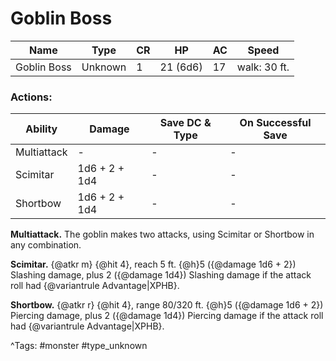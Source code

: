 # Goblin Boss

| Name | Type | CR | HP | AC | Speed |
|------|------|----|----|----|-------|
| Goblin Boss | Unknown | 1 | 21 (6d6) | 17 | walk: 30 ft. |

### Actions:

| Ability | Damage | Save DC & Type | On Successful Save |
|---------|--------|----------------|--------------------|
| Multiattack | - | - | - |
| Scimitar | 1d6 + 2 + 1d4 | - | - |
| Shortbow | 1d6 + 2 + 1d4 | - | - |


**Multiattack.** The goblin makes two attacks, using Scimitar or Shortbow in any combination.

**Scimitar.** {@atkr m} {@hit 4}, reach 5 ft. {@h}5 ({@damage 1d6 + 2}) Slashing damage, plus 2 ({@damage 1d4}) Slashing damage if the attack roll had {@variantrule Advantage|XPHB}.

**Shortbow.** {@atkr r} {@hit 4}, range 80/320 ft. {@h}5 ({@damage 1d6 + 2}) Piercing damage, plus 2 ({@damage 1d4}) Piercing damage if the attack roll had {@variantrule Advantage|XPHB}.

^Tags: #monster #type_unknown